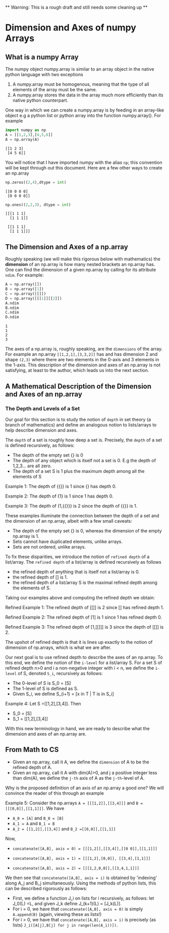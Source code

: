 
** Warning: This is a rough draft and still needs some cleaning up **

# Dimension and Axes of numpy Arrays

## What is a numpy Array

The numpy object numpy.array is similar to an array object in the native python language with two exceptions
1. A numpy.array must be homogenous, meaning that the type of all elements of the array must be the same.
2. A numpy.array stores the data in the array much more efficiently than its native python counterpart. 

One way in which we can create a numpy.array is by feeding in an array-like object e.g a python list or python array into the function 
numpy.array(). For example

```python
import numpy as np
A = [[1,2,3],[4,5,6]]
A = np.array(A)
```
```output
[[1 2 3]
 [4 5 6]]
```

You will notice that I have imported numpy with the alias `np`; this convention will be kept through out this document.
Here are a few other ways to create an np.array

```python
np.zeros((2,4),dtype = int)
```
```output
[[0 0 0 0]
 [0 0 0 0]]
```

```python
np.ones((2,2,3), dtype = int)
```
```output
[[[1 1 1]
  [1 1 1]]

 [[1 1 1]
  [1 1 1]]]
```
## The Dimension and Axes of a np.array
Roughly speaking (we will make this rigorous below with mathematics) the **dimension** of an np.array is how many nested brackets an np.array has. One can find
the dimension of a given np.array by calling for its attribute `ndim`. For example:

```python
A = np.array([])
B = np.array([1])
C = np.array([[]])
D = np.array([[[1]][[2]])
A.ndim
B.ndim
C.ndim
D.ndim
```
```output
1
1
2
3
```

The axes of a np.array is, roughly speaking, are the `dimensions` of the array. For example an np.array `[[1,2,1],[3,3,2]]` has and has dimension 2 and shape `(2,3)`
where there are two elements in the 0-axis and 3 elements in the 1-axis. This description of the dimension and axes of an np.array is not satisfying, at least 
to the author, which leads us into the next section.

## A Mathematical Description of the Dimension and Axes of an np.array




### The Depth and Levels of a Set

Our goal for this section is to study the notion of `depth` in set theory (a branch of mathematics) and define an analogous notion to lists/arrays to help describe dimension and axes. 

The `depth` of a set is roughly how deep a set is. Precisely, the `depth` of a set is defined recursively, as follows:
* The depth of the empty set {} is 0
* The depth of any object which is itself not a set is 0. E.g the depth of 1,2,3... are all zero.
* The depth of a set S is 1 plus the maximum depth among all the elements of S

Example 1: The depth of {{}} is 1 since {} has depth 0.

Example 2: The depth of {1} is 1 since 1 has depth 0.

Example 3: The depth of {1,{{}}} is 2 since the depth of {{}} is 1.

These examples illuminate the connection between the depth of a set and the dimension of an np.array, albeit with a few small caveats:
* The depth of the empty set {} is 0, whereas the dimension of the empty np.array is 1. 
* Sets cannot have duplicated elements, unlike arrays.
* Sets are not ordered, unlike arrays.

To fix these disparities, we introduce the notion of `refined depth` of a list/array. The `refined depth` of a list/array is defined recursively as follows
* the refined depth of anything that is itself not a list/array is 0.
* the refined depth of [] is 1.
* the refined depth of a list/array S is the maximal refined depth among the elements of S.

Taking our examples above and computing the refined depth we obtain:

Refined Example 1: The refined depth of [[]] is 2 since [] has refined depth 1.

Refined Example 2: The refined depth of [1] is 1 since 1 has refined depth 0.

Refined Example 3: The refined depth of [1,[[]]] is 3 since the depth of [[]] is 2.

The upshot of refined depth is that it is lines up exactly to the notion of dimension of np.arrays, which is what we are after. 

Our next goal is to use refined depth to describe the axes of an np.array. To this end, we define the notion of the `i-level`
for a list/array S. For a set S of refined depth n>0 and i a non-negative integer with i < n, we define the `i-level` of S, denoted `S_i`, recursively as follows:
* The 0-level of S is S_0 = [S]
* The 1-level of S is defined as S.
* Given S_i, we define S_(i+1) = [x in T | T is in S_i]

Example 4: Let S =[[1,2],[3,4]]. Then
* S_0 = [S]
* S_1 = [[1,2],[3,4]]

With this new terminology in hand, we are ready to describe what the dimension and axes of an np.array are.

## From Math to CS

* Given an np.array, call it A, we define the `dimension` of A to be the refined depth of A.
* Given an np.array, call it A with dim(A)>0, and j a positive integer less than dim(A), we define the `j-th` axis of A as the `j-th`-level of A.

Why is the proposed definition of an axis of an np.array a good one? We will convince the reader of this through an example

Example 5: Consider the np.arrays `A = [[[1,2]],[[3,4]]]` and `B = [[[0,0]],[[1,1]]]`. We have

* `A_0 = [A]` and `B_0 = [B]`
* `A_1 = A` and `B_1 = B`
* `A_2 = [[1,2]],[[3,4]]` and `B_2 =[[0,0]],[[1,1]]`

Now, 

* `concatenate([A,B], axis = 0) = [[[1,2]],[[3,4]],[[0 0]],[[1,1]]]`

* `concatenate([A,B], axis = 1) = [[[1,2],[0,0]], [[3,4],[1,1]]]`

* `concatenate([A,B], axis = 2) = [[[1,2,0,0]],[[3,4,1,1]]]`


We then see that `concatenate([A,B], axis = i)` is obtained by 'indexing' along A_j and B_j simultaneously. Using the methods of python lists, this can be described  rigorously as follows:
* First, we define a function J_i on lists for i recursively, as follows: let J_0(L) =L, and given J_k define J_(k+1)(L) = [J_k(L)]. 
* For i = 0, we have that `concatenate([A,B], axis = 0)` is simply `A.append(B)` (again, viewing these as lists!)
* For i > 0, we have that `concatenate([A,B], axis = i)` is precisely (as lists) `J_i([A[j],B[j] for j in range(len(A_i))])`.











